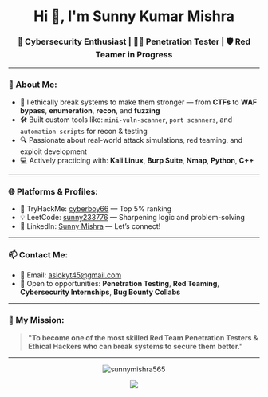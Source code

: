 <h1 align="center">Hi 👋, I'm Sunny Kumar Mishra</h1>
<h3 align="center">🔐 Cybersecurity Enthusiast | 👨‍💻 Penetration Tester | 🛡️ Red Teamer in Progress</h3>

---

### 🚀 About Me:
- 🧠 I ethically break systems to make them stronger — from **CTFs** to **WAF bypass**, **enumeration**, **recon**, and **fuzzing**
- 🛠️ Built custom tools like: `mini-vuln-scanner`, `port scanners`, and `automation scripts` for recon & testing
- 🔍 Passionate about real-world attack simulations, red teaming, and exploit development
- 💻 Actively practicing with: **Kali Linux**, **Burp Suite**, **Nmap**, **Python**, **C++**

---

### 🌐 Platforms & Profiles:
- 🔐 TryHackMe: [cyberboy66](https://tryhackme.com/p/cyberboy66) — Top 5% ranking
- 💡 LeetCode: [sunny233776](https://leetcode.com/u/sunny233776/) — Sharpening logic and problem-solving
- 💼 LinkedIn: [Sunny Mishra](https://www.linkedin.com/in/sunny-mishra-101386320/) — Let’s connect!

---

### 📫 Contact Me:
- 📧 Email: [aslokyt45@gmail.com](mailto:aslokyt45@gmail.com)
- 🤝 Open to opportunities: **Penetration Testing**, **Red Teaming**, **Cybersecurity Internships**, **Bug Bounty Collabs**

---

### 🎯 My Mission:
> **"To become one of the most skilled Red Team Penetration Testers & Ethical Hackers who can break systems to secure them better."**

---

<p align="center">
  <img src="https://komarev.com/ghpvc/?username=sunnymishra565&label=Profile%20views&color=0e75b6&style=flat" alt="sunnymishra565" />
</p>

<p align="center">
  <img src="https://github-readme-stats.vercel.app/api?username=sunnymishra565&show_icons=true&theme=radical" />
</p>
